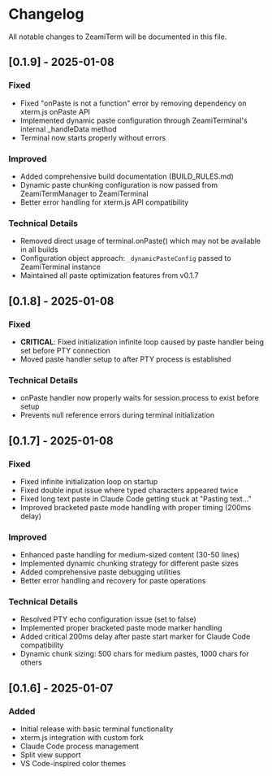 # Changelog

All notable changes to ZeamiTerm will be documented in this file.

## [0.1.9] - 2025-01-08

### Fixed
- Fixed "onPaste is not a function" error by removing dependency on xterm.js onPaste API
- Implemented dynamic paste configuration through ZeamiTerminal's internal _handleData method
- Terminal now starts properly without errors

### Improved
- Added comprehensive build documentation (BUILD_RULES.md)
- Dynamic paste chunking configuration is now passed from ZeamiTermManager to ZeamiTerminal
- Better error handling for xterm.js API compatibility

### Technical Details
- Removed direct usage of terminal.onPaste() which may not be available in all builds
- Configuration object approach: `_dynamicPasteConfig` passed to ZeamiTerminal instance
- Maintained all paste optimization features from v0.1.7

## [0.1.8] - 2025-01-08

### Fixed
- **CRITICAL**: Fixed initialization infinite loop caused by paste handler being set before PTY connection
- Moved paste handler setup to after PTY process is established

### Technical Details
- onPaste handler now properly waits for session.process to exist before setup
- Prevents null reference errors during terminal initialization

## [0.1.7] - 2025-01-08

### Fixed
- Fixed infinite initialization loop on startup
- Fixed double input issue where typed characters appeared twice
- Fixed long text paste in Claude Code getting stuck at "Pasting text..."
- Improved bracketed paste mode handling with proper timing (200ms delay)

### Improved
- Enhanced paste handling for medium-sized content (30-50 lines)
- Implemented dynamic chunking strategy for different paste sizes
- Added comprehensive paste debugging utilities
- Better error handling and recovery for paste operations

### Technical Details
- Resolved PTY echo configuration issue (set to false)
- Implemented proper bracketed paste mode marker handling
- Added critical 200ms delay after paste start marker for Claude Code compatibility
- Dynamic chunk sizing: 500 chars for medium pastes, 1000 chars for others

## [0.1.6] - 2025-01-07

### Added
- Initial release with basic terminal functionality
- xterm.js integration with custom fork
- Claude Code process management
- Split view support
- VS Code-inspired color themes